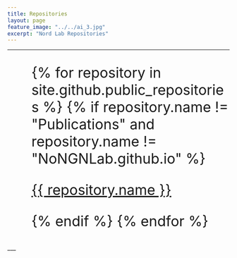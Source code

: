```yaml
---
title: Repositories
layout: page      
feature_image: "../../ai_3.jpg"
excerpt: "Nord Lab Repositories"
---
```

___
<font size="6">
  <ul style="list-style-type:disc;">
    {% for repository in site.github.public_repositories %}
      {% if repository.name != "Publications" and repository.name != "NoNGNLab.github.io" %}
        <p><a href="{{ repository.html_url }}">{{ repository.name }}</a></p>
      {% endif %}
    {% endfor %}
  </ul>
</font>
___
